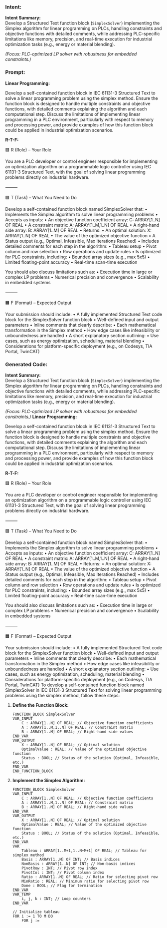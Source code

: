 ### Intent:
**Intent Summary:**  
Develop a Structured Text function block (`SimplexSolver`) implementing the Simplex algorithm for linear programming on PLCs, handling constraints and objective functions with detailed comments, while addressing PLC-specific limitations like memory, precision, and real-time execution for industrial optimization tasks (e.g., energy or material blending).  

*(Focus: PLC-optimized LP solver with robustness for embedded constraints.)*

### Prompt:
**Linear Programming:**

Develop a self-contained function block in IEC 61131-3 Structured Text to solve a linear programming problem using the simplex method. Ensure the function block is designed to handle multiple constraints and objective functions, with detailed comments explaining the algorithm and each computational step. Discuss the limitations of implementing linear programming in a PLC environment, particularly with respect to memory and processing power, and provide examples of how this function block could be applied in industrial optimization scenarios.

**R-T-F:**

🟥 R (Role) – Your Role

You are a PLC developer or control engineer responsible for implementing an optimization algorithm on a programmable logic controller using IEC 61131-3 Structured Text, with the goal of solving linear programming problems directly on industrial hardware.

⸻

🟩 T (Task) – What You Need to Do

Develop a self-contained function block named SimplexSolver that:
	•	Implements the Simplex algorithm to solve linear programming problems
	•	Accepts as inputs:
	•	An objective function coefficient array: C: ARRAY[1..N] OF REAL
	•	A constraint matrix: A: ARRAY[1..M,1..N] OF REAL
	•	A right-hand side array: B: ARRAY[1..M] OF REAL
	•	Returns:
	•	An optimal solution: X: ARRAY[1..N] OF REAL
	•	The value of the optimized objective function
	•	A Status output (e.g., Optimal, Infeasible, Max Iterations Reached)
	•	Includes detailed comments for each step in the algorithm:
	•	Tableau setup
	•	Pivot column and row selection
	•	Row operations and update rules
	•	Is optimized for PLC constraints, including:
	•	Bounded array sizes (e.g., max 5x5)
	•	Limited floating-point accuracy
	•	Real-time scan-time execution

You should also discuss limitations such as:
	•	Execution time in large or complex LP problems
	•	Numerical precision and convergence
	•	Scalability in embedded systems

⸻

🟧 F (Format) – Expected Output

Your submission should include:
	•	A fully implemented Structured Text code block for the SimplexSolver function block
	•	Well-defined input and output parameters
	•	Inline comments that clearly describe:
	•	Each mathematical transformation in the Simplex method
	•	How edge cases like infeasibility or unboundedness are handled
	•	A short explanatory section outlining:
	•	Use cases, such as energy optimization, scheduling, material blending
	•	Considerations for platform-specific deployment (e.g., on Codesys, TIA Portal, TwinCAT)

### Generated Code:
**Intent Summary:**  
Develop a Structured Text function block (`SimplexSolver`) implementing the Simplex algorithm for linear programming on PLCs, handling constraints and objective functions with detailed comments, while addressing PLC-specific limitations like memory, precision, and real-time execution for industrial optimization tasks (e.g., energy or material blending).  

*(Focus: PLC-optimized LP solver with robustness for embedded constraints.)*
**Linear Programming:**

Develop a self-contained function block in IEC 61131-3 Structured Text to solve a linear programming problem using the simplex method. Ensure the function block is designed to handle multiple constraints and objective functions, with detailed comments explaining the algorithm and each computational step. Discuss the limitations of implementing linear programming in a PLC environment, particularly with respect to memory and processing power, and provide examples of how this function block could be applied in industrial optimization scenarios.

**R-T-F:**

🟥 R (Role) – Your Role

You are a PLC developer or control engineer responsible for implementing an optimization algorithm on a programmable logic controller using IEC 61131-3 Structured Text, with the goal of solving linear programming problems directly on industrial hardware.

⸻

🟩 T (Task) – What You Need to Do

Develop a self-contained function block named SimplexSolver that:
	•	Implements the Simplex algorithm to solve linear programming problems
	•	Accepts as inputs:
	•	An objective function coefficient array: C: ARRAY[1..N] OF REAL
	•	A constraint matrix: A: ARRAY[1..M,1..N] OF REAL
	•	A right-hand side array: B: ARRAY[1..M] OF REAL
	•	Returns:
	•	An optimal solution: X: ARRAY[1..N] OF REAL
	•	The value of the optimized objective function
	•	A Status output (e.g., Optimal, Infeasible, Max Iterations Reached)
	•	Includes detailed comments for each step in the algorithm:
	•	Tableau setup
	•	Pivot column and row selection
	•	Row operations and update rules
	•	Is optimized for PLC constraints, including:
	•	Bounded array sizes (e.g., max 5x5)
	•	Limited floating-point accuracy
	•	Real-time scan-time execution

You should also discuss limitations such as:
	•	Execution time in large or complex LP problems
	•	Numerical precision and convergence
	•	Scalability in embedded systems

⸻

🟧 F (Format) – Expected Output

Your submission should include:
	•	A fully implemented Structured Text code block for the SimplexSolver function block
	•	Well-defined input and output parameters
	•	Inline comments that clearly describe:
	•	Each mathematical transformation in the Simplex method
	•	How edge cases like infeasibility or unboundedness are handled
	•	A short explanatory section outlining:
	•	Use cases, such as energy optimization, scheduling, material blending
	•	Considerations for platform-specific deployment (e.g., on Codesys, TIA Portal, TwinCAT) To develop a self-contained function block named SimplexSolver in IEC 61131-3 Structured Text for solving linear programming problems using the simplex method, follow these steps:

1. **Define the Function Block:**
   ```plaintext
   FUNCTION_BLOCK SimplexSolver
   VAR_INPUT
       C : ARRAY[1..N] OF REAL; // Objective function coefficients
       A : ARRAY[1..M,1..N] OF REAL; // Constraint matrix
       B : ARRAY[1..M] OF REAL; // Right-hand side values
   END_VAR
   VAR_OUTPUT
       X : ARRAY[1..N] OF REAL; // Optimal solution
       OptimalValue : REAL; // Value of the optimized objective function
       Status : BOOL; // Status of the solution (Optimal, Infeasible, etc.)
   END_VAR
   END_FUNCTION_BLOCK
   ```

2. **Implement the Simplex Algorithm:**
   ```plaintext
   FUNCTION_BLOCK SimplexSolver
   VAR_INPUT
       C : ARRAY[1..N] OF REAL; // Objective function coefficients
       A : ARRAY[1..M,1..N] OF REAL; // Constraint matrix
       B : ARRAY[1..M] OF REAL; // Right-hand side values
   END_VAR
   VAR_OUTPUT
       X : ARRAY[1..N] OF REAL; // Optimal solution
       OptimalValue : REAL; // Value of the optimized objective function
       Status : BOOL; // Status of the solution (Optimal, Infeasible, etc.)
   END_VAR
   VAR
       Tableau : ARRAY[1..M+1,1..N+M+1] OF REAL; // Tableau for simplex method
       Basis : ARRAY[1..M] OF INT; // Basis indices
       NonBasis : ARRAY[1..N] OF INT; // Non-basis indices
       PivotRow : INT; // Pivot row index
       PivotCol : INT; // Pivot column index
       Ratio : ARRAY[1..M] OF REAL; // Ratio for selecting pivot row
       MinRatio : REAL; // Minimum ratio for selecting pivot row
       Done : BOOL; // Flag for termination
   END_VAR
   VAR_TEMP
       i, j, k : INT; // Loop counters
   END_VAR

   // Initialize tableau
   FOR i := 1 TO M DO
       FOR j :=
